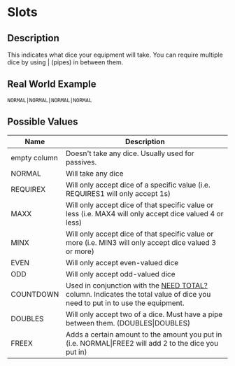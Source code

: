 # Slots
## Description
This indicates what dice your equipment will take. You can require multiple dice by using | (pipes) in between them.

## Real World Example
`NORMAL|NORMAL|NORMAL|NORMAL`

## Possible Values
Name | Description
--- | ---
empty column| Doesn't take any dice. Usually used for passives.
NORMAL | Will take any dice
REQUIREX | Will only accept dice of a specific value (i.e. REQUIRES1 will only accept 1s)
MAXX | Will only accept dice of that specific value or less (i.e. MAX4 will only accept dice valued 4 or less)
MINX | Will only accept dice of that specific value or more (i.e. MIN3 will only accept dice valued 3 or more)
EVEN | Will only accept even-valued dice
ODD | Will only accept odd-valued dice
COUNTDOWN | Used in conjunction with the [NEED TOTAL?](./NEED_TOTAL?.md) column. Indicates the total value of dice you need to put in to use the equipment.
DOUBLES | Will only accept two of a dice. Must have a pipe between them. (DOUBLES\|DOUBLES)
FREEX | Adds a certain amount to the amount you put in (i.e. NORMAL\|FREE2 will add 2 to the dice you put in)